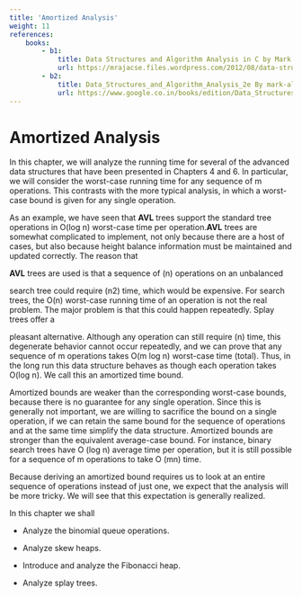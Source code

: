 ```yaml
---
title: 'Amortized Analysis'
weight: 11
references:
    books:
        - b1:
            title: Data Structures and Algorithm Analysis in C by Mark Allen Weiss 
            url: https://mrajacse.files.wordpress.com/2012/08/data-structures-and-algorithm-analysis-in-c-mark-allen-weiss.pdf
        - b2:
            title: Data_Structures_and_Algorithm_Analysis_2e By mark-allen-weiss
            url: https://www.google.co.in/books/edition/Data_Structures_and_Algorithm_Analysis_i/83RWbPynhkgC?hl=en&gbpv=1
---
```


# Amortized Analysis

In this chapter, we will analyze the running time for several of the advanced data structures that have been presented in Chapters 4 and 6. In particular, we will consider the worst-case running time for any sequence of m operations. This contrasts with the more typical analysis, in which a worst-case bound is given for any single operation.

As an example, we have seen that **AVL** trees support the standard tree operations in O(log n) worst-case time per operation.**AVL** trees are somewhat complicated to implement, not only because there are a host of cases, but also because height balance information must be maintained and updated correctly. The reason that

**AVL** trees are used is that a sequence of (n) operations on an unbalanced

search tree could require (n2) time, which would be expensive. For search trees, the O(n) worst-case running time of an operation is not the real problem. The major problem is that this could happen repeatedly. Splay trees offer a

pleasant alternative. Although any operation can still require (n) time, this degenerate behavior cannot occur repeatedly, and we can prove that any sequence of m operations takes O(m log n) worst-case time (total). Thus, in the long run this data structure behaves as though each operation takes O(log n). We call this an amortized time bound.

Amortized bounds are weaker than the corresponding worst-case bounds, because there is no guarantee for any single operation. Since this is generally not important, we are willing to sacrifice the bound on a single operation, if we can retain the same bound for the sequence of operations and at the same time simplify the data structure. Amortized bounds are stronger than the equivalent average-case bound. For instance, binary search trees have O (log n) average time per operation, but it is still possible for a sequence of m operations to take O (mn) time.

Because deriving an amortized bound requires us to look at an entire sequence of operations instead of just one, we expect that the analysis will be more tricky. We will see that this expectation is generally realized.

In this chapter we shall

- Analyze the binomial queue operations.

- Analyze skew heaps.

- Introduce and analyze the Fibonacci heap.

- Analyze splay trees.
